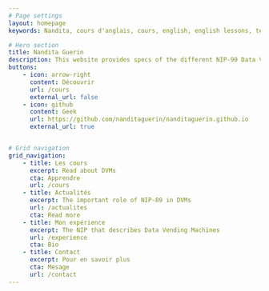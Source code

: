 ```yaml
---
# Page settings
layout: homepage
keywords: Nandita, cours d'anglais, cours, english, english lessons, teacher, teaching, enseignement, professionnel

# Hero section
title: Nandita Guerin
description: This website provides specs of the different NIP-90 Data Vending Machine kinds
buttons:
    - icon: arrow-right
      content: Découvrir
      url: /cours
      external_url: false
    - icon: github
      content: Geek
      url: https://github.com/nanditaguerin/nanditaguerin.github.io
      external_url: true


# Grid navigation
grid_navigation:
    - title: Les cours
      excerpt: Read about DVMs
      cta: Apprendre
      url: /cours
    - title: Actualités
      excerpt: The important role of NIP-89 in DVMs
      url: /actualites
      cta: Read more
    - title: Mon expérience
      excerpt: The NIP that describes Data Vending Machines
      url: /experience
      cta: Bio
    - title: Contact
      excerpt: Pour en savoir plus
      cta: Mesage
      url: /contact
---
```

